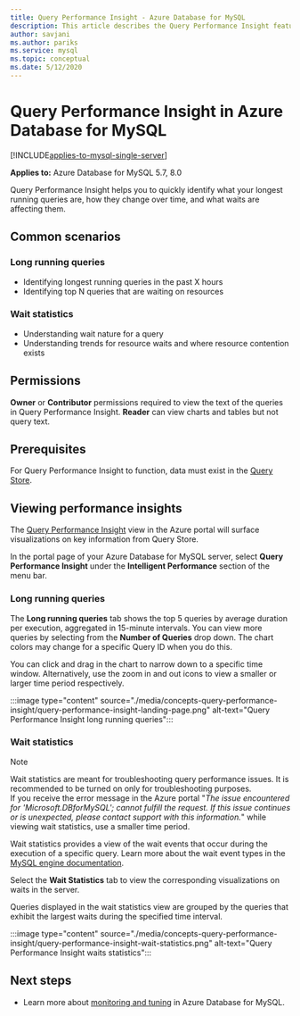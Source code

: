 ```yaml
---
title: Query Performance Insight - Azure Database for MySQL
description: This article describes the Query Performance Insight feature in Azure Database for MySQL
author: savjani
ms.author: pariks
ms.service: mysql
ms.topic: conceptual
ms.date: 5/12/2020
---
```

# Query Performance Insight in Azure Database for MySQL

[!INCLUDE[applies-to-mysql-single-server](includes/applies-to-mysql-single-server.md)]

**Applies to:** Azure Database for MySQL 5.7, 8.0

Query Performance Insight helps you to quickly identify what your longest running queries are, how they change over time, and what waits are affecting them.

## Common scenarios

### Long running queries

- Identifying longest running queries in the past X hours
- Identifying top N queries that are waiting on resources
 
### Wait statistics

- Understanding wait nature for a query
- Understanding trends for resource waits and where resource contention exists

## Permissions

**Owner** or **Contributor** permissions required to view the text of the queries in Query Performance Insight. **Reader** can view charts and tables but not query text.

## Prerequisites

For Query Performance Insight to function, data must exist in the [Query Store](concepts-query-store.md).

## Viewing performance insights

The [Query Performance Insight](concepts-query-performance-insight.md) view in the Azure portal will surface visualizations on key information from Query Store.

In the portal page of your Azure Database for MySQL server, select **Query Performance Insight** under the **Intelligent Performance** section of the menu bar.

### Long running queries

The **Long running queries** tab shows the top 5 queries by average duration per execution, aggregated in 15-minute intervals. You can view more queries by selecting from  the **Number of Queries** drop down. The chart colors may change for a specific Query ID when you do this.

You can click and drag in the chart to narrow down to a specific time window. Alternatively, use the zoom in and out icons to view a smaller or larger time period respectively.

:::image type="content" source="./media/concepts-query-performance-insight/query-performance-insight-landing-page.png" alt-text="Query Performance Insight long running queries"::: 

### Wait statistics

> [!NOTE]
> Wait statistics are meant for troubleshooting query performance issues. It is recommended to be turned on only for troubleshooting purposes. <br>If you receive the error message in the Azure portal "*The issue encountered for 'Microsoft.DBforMySQL'; cannot fulfill the request. If this issue continues or is unexpected, please contact support with this information.*" while viewing wait statistics, use a smaller time period.

Wait statistics provides a view of the wait events that occur during the execution of a specific query. Learn more about the wait event types in the [MySQL engine documentation](https://go.microsoft.com/fwlink/?linkid=2098206).

Select the **Wait Statistics** tab to view the corresponding visualizations on waits in the server.

Queries displayed in the wait statistics view are grouped by the queries that exhibit the largest waits during the specified time interval.

:::image type="content" source="./media/concepts-query-performance-insight/query-performance-insight-wait-statistics.png" alt-text="Query Performance Insight waits statistics":::

## Next steps

- Learn more about [monitoring and tuning](concepts-monitoring.md) in Azure Database for MySQL.